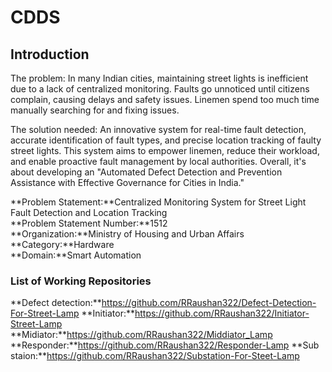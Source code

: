 # CDDS
## Introduction
The problem: In many Indian cities, maintaining street lights is inefficient due to a lack of centralized monitoring. Faults go unnoticed until citizens complain, causing delays and safety issues. Linemen spend too much time manually searching for and fixing issues.

The solution needed: An innovative system for real-time fault detection, accurate identification of fault types, and precise location tracking of faulty street lights. This system aims to empower linemen, reduce their workload, and enable proactive fault management by local authorities. Overall, it's about developing an "Automated Defect Detection and Prevention Assistance with Effective Governance for Cities in India."

**Problem Statement:**Centralized Monitoring System for Street Light Fault Detection and Location Tracking <br>
**Problem Statement Number:**1512 <br>
**Organization:**Ministry of  Housing and Urban Affairs <br>
**Category:**Hardware <br>
**Domain:**Smart Automation

### List of Working Repositories
**Defect detection:**https://github.com/RRaushan322/Defect-Detection-For-Street-Lamp
**Initiator:**https://github.com/RRaushan322/Initiator-Street-Lamp
**Midiator:**https://github.com/RRaushan322/Middiator_Lamp
**Responder:**https://github.com/RRaushan322/Responder-Lamp
**Sub staion:**https://github.com/RRaushan322/Substation-For-Steet-Lamp




